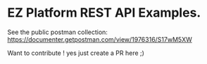 # EZ Platform REST API Examples.

See the public postman collection: https://documenter.getpostman.com/view/1976316/S17wM5XW

Want to contribute ! yes just create a PR here ;)
